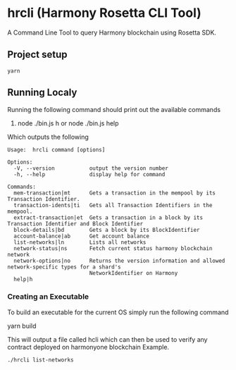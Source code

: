 # hrcli (Harmony Rosetta CLI Tool)

A Command Line Tool to query Harmony blockchain using Rosetta SDK.

## Project setup

```
yarn

```

## Running Localy

Running the following command should print out the available commands

1. node ./bin.js h or node ./bin.js help </br>

Which outputs the following </br>

```
Usage:  hrcli command [options]

Options:
  -V, --version           output the version number
  -h, --help              display help for command

Commands:
  mem-transaction|mt      Gets a transaction in the mempool by its Transaction Identifier.
  transaction-idents|ti   Gets all Transaction Identifiers in the mempool.
  extract-transaction|et  Gets a transaction in a block by its Transaction Identifier and Block Identifier
  block-details|bd        Gets a block by its BlockIdentifier
  account-balance|ab      Get account balance
  list-networks|ln        Lists all networks
  network-status|ns       Fetch current status harmony blockchain network
  network-options|no      Returns the version information and allowed network-specific types for a shard's
                          NetworkIdentifier on Harmony
  help|h
```

### Creating an Executable

To build an executable for the current OS simply run the following command

yarn build

This will output a file called hcli which can then be used to verify any contract deployed on harmonyone blockchain
Example.

`./hrcli list-networks`

